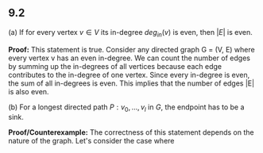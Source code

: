 


## 9.2

(a) If for every vertex $v \in V$ its in-degree $deg_{in}(v)$ is even, then $|E|$ is even.

**Proof:**
This statement is true. Consider any directed graph G = (V, E) where every vertex v has an even in-degree. We can count the number of edges by summing up the in-degrees of all vertices because each edge contributes to the in-degree of one vertex. Since every in-degree is even, the sum of all in-degrees is even. This implies that the number of edges |E| is also even.


(b) For a longest directed path $P : v_0, \dots , v_l$ in $G$, the endpoint has to be a sink.

**Proof/Counterexample:**
The correctness of this statement depends on the nature of the graph. Let's consider the case where

